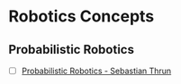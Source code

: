 # Robotics Concepts

## Probabilistic Robotics

- [ ] [Probabilistic Robotics - Sebastian Thrun](https://wpi0-my.sharepoint.com/:b:/g/personal/pbpatel_wpi_edu/ESnh7PuqiiBIr_oZqMPGqlEBp3Cga8T6EBQDDenoP3hPOw?e=47Mux4)